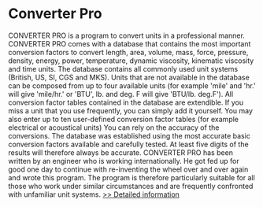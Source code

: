 # Converter Pro
CONVERTER PRO is a program to convert units in a professional manner. CONVERTER PRO comes with a database that contains the most important conversion factors to convert length, area, volume, mass, force, pressure, density, energy, power, temperature, dynamic viscosity, kinematic viscosity and time units. The database contains all commonly used unit systems (British, US, SI, CGS and MKS). Units that are not available in the database can be composed from up to four available units (for example 'mile' and 'hr.' will give 'mile/hr.' or 'BTU', lb. and deg. F will give 'BTU/lb. deg.F'). All conversion factor tables contained in the database are extendible. If you miss a unit that you use frequently, you can simply add it yourself. You may also enter up to ten user-defined conversion factor tables (for example electrical or acoustical units) You can rely on the accuracy of the conversions. The database was established using the most accurate basic conversion factors available and carefully tested. At least five digits of the results will therefore always be accurate. CONVERTER PRO has been written by an engineer who is working internationally. He got fed up for good one day to continue with re-inventing the wheel over and over again and wrote this program. The program is therefore particularly suitable for all those who work under similar circumstances and are frequently confronted with unfamiliar unit systems.
[>> Detailed information](https://secure.shareit.com/shareit/product.html?productid=100939&affiliateid=200057808)